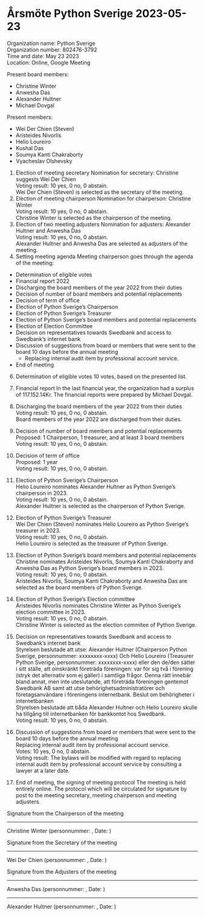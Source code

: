 # Årsmöte Python Sverige 2023-05-23

Organization name: Python Sverige <br>
Organization number: 802476-3792<br>
Time and date: May 23 2023<br>
Location: Online, Google Meeting

Present board members:
- Christine Winter
- Anwesha Das
- Alexander Hultner
- Michael Dovgal

Present members:
- Wei Der Chien (Steven)
- Aristeides Nivorlis
- Helio Loureiro
- Kushal Das
- Soumya Kanti Chakraborty
- Vyacheslav Olshevsky
1) Election of meeting secretary
Nomination for secretary: Christine suggests Wei Der Chien<br>
Voting result: 10 yes, 0 no, 0 abstain.<br>
Wei Der Chien (Steven) is selected as the secretary of the meeting.
2) Election of meeting chairperson
Nomination for chairperson: Christine Winter<br>
Voting result: 10 yes, 0 no, 0 abstain.<br>
Christine Winter is selected as the chairperson of the meeting.
3) Election of two meeting adjusters
Nomination for adjusters: Alexander Hultner and Anwesha Das<br>
Voting result: 10 yes, 0 no, 0 abstain.<br>
Alexander Hultner and Anwesha Das are selected as adjusters of the meeting.
4) Setting meeting agenda
Meeting chairperson goes through the agenda of the meeting:
- Determination of eligible votes
- Financial report 2022
- Discharging the board members of the year 2022 from their duties
- Decision of number of board members and potential replacements
- Decision of term of office
- Election of Python Sverige’s Chairperson
- Election of Python Sverige’s Treasurer
- Election of Python Sverige’s board members and potential replacements
- Election of Election Committee
- Decision on representatives towards Swedbank and access to Swedbank’s internet bank
- Discussion of suggestions from board or members that were sent to the board 10 days
before the annual meeting
  - Replacing internal audit item by professional account service.
- End of meeting

6) Determination of eligible votes
10 votes, based on the presented list.

7) Financial report
In the last financial year, the organization had a surplus of 117.152.14Kr. The financial reports
were prepared by Michael Dovgal.

8) Discharging the board members of the year 2022 from their duties<br>
Voting result: 10 yes, 0 no, 0 abstain.<br>
Board members of the year 2022 are discharged from their duties.

9) Decision of number of board members and potential replacements<br>
Proposed: 1 Chairperson, 1 treasurer, and at least 3 board members <br>
Voting result: 10 yes, 0 no, 0 abstain.

10) Decision of term of office<br>
Proposed: 1 year<br>
Voting result: 10 yes, 0 no, 0 abstain.

11) Election of Python Sverige’s Chairperson<br>
Helio Loureiro nominates Alexander Hultner as Python Sverige’s chairperson in 2023.<br>
Voting result: 10 yes, 0 no, 0 abstain.<br>
Alexander Hultner is selected as the chairperson of Python Sverige.

12) Election of Python Sverige’s Treasurer<br>
Wei Der Chien (Steven) nominates Helio Loureiro as Python Sverige’s treasurer in 2023.<br>
Voting result: 10 yes, 0 no, 0 abstain.<br>
Helio Loureiro is selected as the treasurer of Python Sverige.

13) Election of Python Sverige’s board members and potential replacements<br>
Christine nominates Aristeides Nivorlis, Soumya Kanti Chakraborty and Anwesha Das as
Python Sverige’s board members in 2023.<br>
Voting result: 10 yes, 0 no, 0 abstain. <br>
Aristeides Nivorlis, Soumya Kanti Chakraborty and Anwesha Das are selected as the
board members of Python Sverige.

14) Election of Python Sverige’s Election committee<br>
Aristeides Nivorlis nominates Christine Winter as Python Sverige’s election committee in 2023.<br>
Voting result: 10 yes, 0 no, 0 abstain.<br>
Christine Winter is selected as the election commitee of Python Sverige.

15) Decision on representatives towards Swedbank and access to Swedbank’s internet
bank<br>
Styrelsen beslutade att utse:
Alexander Hultner (Chairperson Python Sverige, personnummer: xxxxxxxx-xxxx)
Och
Helio Loureiro (Treasurer Python Sverige, personnummer: xxxxxxxx-xxxx)
eller den de/den sätter i sitt ställe, att oinskränkt företräda föreningen:
var för sig
två i förening
(stryk det alternativ som ej gäller) i samtliga frågor.
Denna rätt innebär bland annat, men inte uteslutande, att företräda föreningen
gentemot Swedbank AB samt att utse behörighetsadministratörer och
företagsanvändare i föreningens internetbank.
Beslut om behörigheter i internetbanken<br>
Styrelsen beslutade att båda Alexander Hultner och Helio Loureiro skulle ha tillgång
till internetbanken för bankkontot hos Swedbank.<br>
Voting result: 10 yes, 0 no, 0 abstain.
16) Discussion of suggestions from board or members that were sent to the board 10
days before the annual meeting<br>
Replacing internal audit item by professional account service.<br>
Votes: 10 yes, 0 no, 0 abstain.<br>
Voting result: The bylaws will be modified with regard to replacing internal audit item by
professional account service by consulting a lawyer at a later date.
17) End of meeting, the signing of meeting protocol
The meeting is held entirely online. The protocol which will be circulated for signature by post to
the meeting secretary, meeting chairperson and meeting adjusters.


Signature from the Chairperson of the meeting
_____________
Christine Winter (personnummer: , Date: )

Signature from the Secretary of the meeting
____________
Wei Der Chien (personnummer: , Date: )

Signature from the Adjusters of the meeting
_____________
Anwesha Das (personnummer: , Date: )
_____________
Alexander Hultner (personnummer: , Date: )
